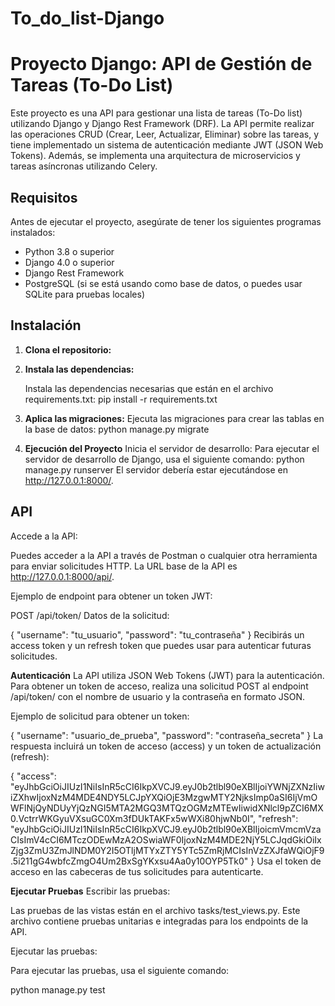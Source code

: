 # To_do_list-Django
# Proyecto Django: API de Gestión de Tareas (To-Do List)

Este proyecto es una API para gestionar una lista de tareas (To-Do list) utilizando Django y Django Rest Framework (DRF). La API permite realizar las operaciones CRUD (Crear, Leer, Actualizar, Eliminar) sobre las tareas, y tiene implementado un sistema de autenticación mediante JWT (JSON Web Tokens). Además, se implementa una arquitectura de microservicios y tareas asíncronas utilizando Celery.

## Requisitos

Antes de ejecutar el proyecto, asegúrate de tener los siguientes programas instalados:

- Python 3.8 o superior
- Django 4.0 o superior
- Django Rest Framework
- PostgreSQL (si se está usando como base de datos, o puedes usar SQLite para pruebas locales)

## Instalación

1. **Clona el repositorio:**
2. **Instala las dependencias:**

    Instala las dependencias necesarias que están en el archivo requirements.txt:
        pip install -r requirements.txt

3. **Aplica las migraciones:**
    Ejecuta las migraciones para crear las tablas en la base de datos:
        python manage.py migrate

3. **Ejecución del Proyecto**
    Inicia el servidor de desarrollo:
    Para ejecutar el servidor de desarrollo de Django, usa el siguiente comando:
        python manage.py runserver
    El servidor debería estar ejecutándose en http://127.0.0.1:8000/.


## API
Accede a la API:

Puedes acceder a la API a través de Postman o cualquier otra herramienta para enviar solicitudes HTTP. La URL base de la API es http://127.0.0.1:8000/api/.

Ejemplo de endpoint para obtener un token JWT:

POST /api/token/
Datos de la solicitud:

{
  "username": "tu_usuario",
  "password": "tu_contraseña"
}
Recibirás un access token y un refresh token que puedes usar para autenticar futuras solicitudes.

**Autenticación**
La API utiliza JSON Web Tokens (JWT) para la autenticación. Para obtener un token de acceso, realiza una solicitud POST al endpoint /api/token/ con el nombre de usuario y la contraseña en formato JSON.

Ejemplo de solicitud para obtener un token:

{
  "username": "usuario_de_prueba",
  "password": "contraseña_secreta"
}
La respuesta incluirá un token de acceso (access) y un token de actualización (refresh):

{
  "access": "eyJhbGciOiJIUzI1NiIsInR5cCI6IkpXVCJ9.eyJ0b2tlbl90eXBlIjoiYWNjZXNzIiwiZXhwIjoxNzM4MDE4NDY5LCJpYXQiOjE3MzgwMTY2NjksImp0aSI6IjVmOWFlNjQyNDUyYjQzNGI5MTA2MGQ3MTQzOGMzMTEwIiwidXNlcl9pZCI6MX0.VctrrWKGyuVXsuGC0Xm3fDUkTAKFx5wWXi80hjwNb0I",
  "refresh": "eyJhbGciOiJIUzI1NiIsInR5cCI6IkpXVCJ9.eyJ0b2tlbl90eXBlIjoicmVmcmVzaCIsImV4cCI6MTczODEwMzA2OSwiaWF0IjoxNzM4MDE2NjY5LCJqdGkiOiIxZjg3ZmU3ZmJlNDM0Y2I5OTljMTYxZTY5YTc5ZmRjMCIsInVzZXJfaWQiOjF9.5i211gG4wbfcZmgO4Um2BxSgYKxsu4Aa0y10OYP5Tk0"
}
Usa el token de acceso en las cabeceras de tus solicitudes para autenticarte.

**Ejecutar Pruebas**
Escribir las pruebas:

Las pruebas de las vistas están en el archivo tasks/test_views.py. Este archivo contiene pruebas unitarias e integradas para los endpoints de la API.

Ejecutar las pruebas:

Para ejecutar las pruebas, usa el siguiente comando:

python manage.py test